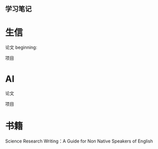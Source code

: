 ## 学习笔记

# 生信
 论文
beginning:

 项目


# AI
 论文

 项目

 # 书籍
 Science Research Writing：A Guide for Non Native Speakers of English
